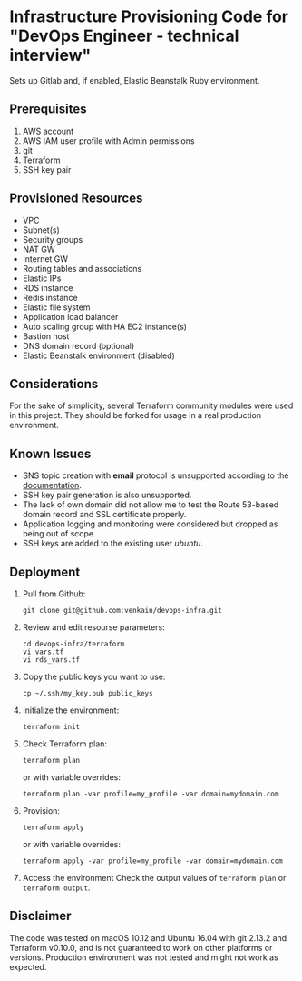 # Infrastructure Provisioning Code for "DevOps Engineer - technical interview"
Sets up Gitlab and, if enabled, Elastic Beanstalk Ruby environment.
## Prerequisites

1. AWS account
1. AWS IAM user profile with Admin permissions
1. git
1. Terraform
1. SSH key pair

## Provisioned Resources
* VPC
* Subnet(s)
* Security groups
* NAT GW
* Internet GW
* Routing tables and associations
* Elastic IPs
* RDS instance
* Redis instance
* Elastic file system
* Application load balancer
* Auto scaling group with HA EC2 instance(s)
* Bastion host
* DNS domain record (optional)
* Elastic Beanstalk environment (disabled)

## Considerations

For the sake of simplicity, several Terraform community modules were used in this project. They should be forked for usage in a real production environment.

## Known Issues
* SNS topic creation with **email** protocol is unsupported according to the [documentation](https://www.terraform.io/docs/providers/aws/r/sns_topic_subscription.html).
* SSH key pair generation is also unsupported.
* The lack of own domain did not allow me to test the Route 53-based domain record and SSL certificate properly.
* Application logging and monitoring were considered but dropped as being out of scope.
* SSH keys are added to the existing user *ubuntu*.

## Deployment

1. Pull from Github:
    ```
    git clone git@github.com:venkain/devops-infra.git
    ```
1. Review and edit resourse parameters:
    ```
    cd devops-infra/terraform
    vi vars.tf
    vi rds_vars.tf
    ```
1. Copy the public keys you want to use:
    ```
    cp ~/.ssh/my_key.pub public_keys
    ```
1. Initialize the environment:
    ```
    terraform init
    ```
1. Check Terraform plan:
    ```
    terraform plan
    ```
    or with variable overrides:
    ```
    terraform plan -var profile=my_profile -var domain=mydomain.com
    ```
1. Provision:
    ```
    terraform apply
    ```
    or with variable overrides:
    ```
    terraform apply -var profile=my_profile -var domain=mydomain.com
    ```
1. Access the environment
    Check the output values of `terraform plan` or `terraform output`.
## Disclaimer
The code was tested on macOS 10.12 and Ubuntu 16.04 with git 2.13.2 and Terraform v0.10.0, and is not guaranteed to work on other platforms or versions. Production environment was not tested and might not work as expected.
